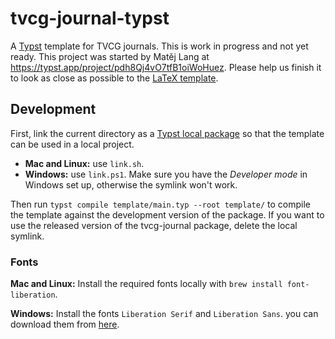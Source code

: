 # tvcg-journal-typst

A [Typst](https://typst.app) template for TVCG journals. This is work in progress and not yet ready. This project was started by Matěj Lang at https://typst.app/project/pdh8Qj4vO7tfB1oiWoHuez. Please help us finish it to look as close as possible to the [LaTeX template](https://github.com/ieeevgtc/tvcg-journal-latex).

## Development

First, link the current directory as a [Typst local package](https://github.com/typst/packages#local-packages) so that the template can be used in a local project.
- **Mac and Linux:** use `link.sh`.
- **Windows:** use `link.ps1`. Make sure you have the *Developer mode* in Windows set up, otherwise the symlink won't work.

Then run `typst compile template/main.typ --root template/` to compile the template against the development version of the package. If you want to use the released version of the tvcg-journal package, delete the local symlink.


### Fonts
**Mac and Linux:** Install the required fonts locally with `brew install font-liberation`.

**Windows:** Install the fonts `Liberation Serif` and `Liberation Sans`. you can download them from [here](https://github.com/liberationfonts/liberation-fonts).
